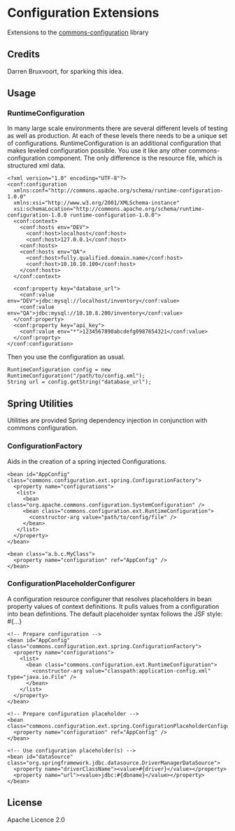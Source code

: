 # Configuration Extensions

Extensions to the [commons-configuration](https://commons.apache.org/proper/commons-configuration/) library

## Credits
Darren Bruxvoort, for sparking this idea.

## Usage

### RuntimeConfiguration

In many large scale environments there are several different levels of testing 
as well as production.  At each of these levels there needs to be a unique set
of configurations.  RuntimeConfiguration is an additional configuration that makes
leveled configuration possible.  You use it like any other commons-configuration
component.  The only difference is the resource file, which is structured xml data.

```
<?xml version="1.0" encoding="UTF-8"?>
<conf:configuration 
  xmlns:conf="http://commons.apache.org/schema/runtime-configuration-1.0.0" 
  xmlns:xsi="http://www.w3.org/2001/XMLSchema-instance" 
  xsi:schemaLocation="http://commons.apache.org/schema/runtime-configuration-1.0.0 runtime-configuration-1.0.0">
  <conf:context>
    <conf:hosts env="DEV">
      <conf:host>localhost</conf:host>
      <conf:host>127.0.0.1</conf:host>
    <conf:hosts>
    <conf:hosts env="QA">
      <conf:host>fully.qualified.domain.name</conf:host>
      <conf:host>10.10.10.100</conf:host>
    </conf:hosts>
  </conf:context>
      
  <conf:property key="database_url">
    <conf:value env="DEV">jdbc:mysql://localhost/inventory</conf:value>
    <conf:value env="QA">jdbc:mysql://10.10.8.200/inventory</conf:value>
  </conf:property>
  <conf:property key="api_key">
  	<conf:value env="*">1234567890abcdefg0987654321</conf:value>
  </conf:proprty>
</conf:configuration>
```

Then you use the configuration as usual.

```
RuntimeConfiguration config = new RuntimeConfiguration("/path/to/config.xml");
String url = config.getString("database_url");
```

## Spring Utilities
Utilities are provided Spring dependency injection in conjunction with commons
configuration.

### ConfigurationFactory
Aids in the creation of a spring injected Configurations.

```
<bean id="AppConfig" class="commons.configuration.ext.spring.ConfigurationFactory">
  <property name="configurations">
   <list>
     <bean class="org.apache.commons.configuration.SystemConfiguration" />
     <bean class="commons.configuration.ext.RuntimeConfiguration">
       <constructor-arg value="path/to/config/file" />
     </bean>
   </list>
  </property>
</bean>

<bean class="a.b.c.MyClass">
  <property name="configuration" ref="AppConfig" />
</bean>
```

### ConfigurationPlaceholderConfigurer
A configuration resource configurer that resolves placeholders in bean property
values of context definitions. It pulls values from a configuration into bean 
definitions.  The default placeholder syntax follows the JSF style: #{...}

```
<!-- Prepare configuration -->
<bean id="AppConfig" class="commons.configuration.ext.spring.ConfigurationFactory">
  <property name="configurations">
    <list>
      <bean class="commons.configuration.ext.RuntimeConfiguration">
        <constructor-arg value="classpath:application-config.xml" type="java.io.File" />
      </bean>
    </list>
  </property>
</bean>

<!-- Prepare configuration placeholder -->
<bean class="commons.configuration.ext.spring.ConfigurationPlaceholderConfigurer">
  <property name="configuration" ref="AppConfig" />
</bean>

<!-- Use configuration placeholder(s) -->
<bean id="dataSource" class="org.springframework.jdbc.datasource.DriverManagerDataSource">
  <property name="driverClassName"><value>#{driver}</value></property>
  <property name="url"><value>jdbc:#{dbname}</value></property>
</bean>
```

## License

Apache Licence 2.0

